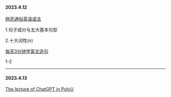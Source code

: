 
#### 2023.4.12

[杨亮通俗英语语法](https://www.bilibili.com/video/BV1xL411S77H?p=4&vd_source=29f1413980f493b68d14f7176e7144a3)

1.句子成分与五大基本句型

2.十大词性(n)

[每天3分钟学英文造句](https://www.bilibili.com/video/BV1f14y1A7ax?p=2&vd_source=29f1413980f493b68d14f7176e7144a3)

1-2

--------------------------------------------------

#### 2023.4.13

[The lecture of ChatGPT in PolyU](https://github.com/fltenwall/The-English-For-Programmer/blob/main/%E7%A8%8B%E5%BA%8F%E5%91%98%E7%9B%B8%E5%85%B3%E8%8B%B1%E8%AF%AD/ChatGPT.md)